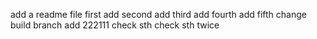 add a readme file
first add
second add
third add
fourth add
fifth change build branch add 222111
check sth
check sth twice
